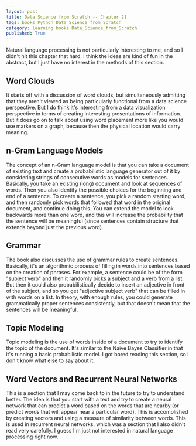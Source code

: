 ```yaml
---
layout: post
title: Data Science from Scratch -- Chapter 21
tags: books Python Data_Science_from_Scratch
category: learning books Data_Science_from_Scratch
published: True
---
```


Natural language processing is not particularly interesting to me, and so I didn't hit this chapter that hard. I think the ideas are kind of fun in the abstract, but I just have no interest in the methods of this section.

## Word Clouds

It starts off with a discussion of word clouds, but simultaneously admitting that they aren't viewed as being particularly functional from a data science perspective. But I do think it's interesting from a data visualization perspective in terms of creating interesting presentations of information. But it does go on to talk about using word placement more like you would use markers on a graph, because then the physical location would carry meaning.

## n-Gram Language Models

The concept of an n-Gram language model is that you can take a document of existing text and create a probabilistic language generator out of it by considering strings of consecutive words as models for sentences. Basically, you take an existing (long) document and look at sequences of words. Then you also identify the possible choices for the beginning and end of a sentence. To create a sentence, you pick a random starting word, and then randomly pick words that followed that word in the original document, and continue doing this. You can extend the model to look backwards more than one word, and this will increase the probability that the sentence will be meaningful (since sentences contain structure that extends beyond just the previous word).

## Grammar

The book also discusses the use of grammar rules to create sentences. Basically, it's an algorithmic process of filling in words into sentences based on the creation of phrases. For example, a sentence could be of the form "subject verb" and then it randomly picks a subject and a verb from a list. But then it could also probabilistically decide to insert an adjective in front of the subject, and so you get "adjective subject verb" that can be filled in with words on a list. In theory, with enough rules, you could generate grammatically proper sentences consistently, but that doesn't mean that the sentences will be meaningful.

## Topic Modeling

Topic modeling is the use of words inside of a document to try to identify the topic of the document. It's similar to the Naive Bayes Classifier in that it's running a basic probabilistic model. I got bored reading this section, so I don't know what else to say about it.

## Word Vectors and Recurrent Neural Networks

This is a section that I may come back to in the future to try to understand better. The idea is that you start with a text and try to create a neural network that can predict a word based on the words that are nearby (or predict words that will appear near a particular word). This is accomplished by creating vectors and using a measure of similarity between words. This is used in recurrent neural networks, which was a section that I also didn't read very carefully. I guess I'm just not interested in natural language processing right now.
